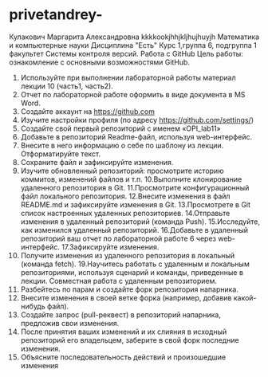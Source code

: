# privetandrey-
Кулакович 
Маргарита 
Александровна 
kkkkookjhhjkljhujhuyjh
Математика и компьютерные науки 
Дисциплина "Есть"
Курс 1,группа 6, подгруппа 1
факультет 
Системы контроля версий. Работа с GitHub
Цель работы: ознакомление с основными возможностями GitHub.
1. Используйте при выполнении лабораторной работы материал 
лекции 10 (часть1, часть2).
2. Отчет по лабораторной работе оформить в виде документа в MS Word.
3. Создайте аккаунт на https://github.com
4. Изучите настройки профиля (по адресу https://github.com/settings/)
5. Создайте свой первый репозиторий с именем «OPI_lab11»
6. Добавьте в репозиторий Readme-файл, используя web-интерфейс.
7. Внесите в него информацию о себе по шаблону из лекции. Отформатируйте 
текст.
8. Сохраните файл и зафиксируйте изменения.
9. Изучите обновленный репозиторий: просмотрите историю коммитов, 
изменений файлов и т.п.
10.Выполните клонирование удаленного репозитория в Git.
11.Просмотрите конфигурационный файл локального репозитория.
12.Внесите изменения в файл README.md и зафиксируйте изменения в Git.
13.Просмотрете в Git список настроенных удаленных репозиториев.
14.Отправьте изменения в удаленный репозиторий (команда Push).
15.Исследуйте, как изменился удаленный репозиторий.
16.Добавьте в удаленный репозиторий ваш отчет по лабораторной работе 6
через web-интерфейс. 
17.Зафиксируйте изменения.
18. Получите изменения из удаленного репозитория в локальный (команда 
fetch).
19.Научитесь работать с удаленным и локальным репозиториями, используя 
сценарий и команды, приведенные в лекции.
Совместная работа с удаленным репозиторием.
1. Разбейтесь по парам и создайте форк репозитория напарника.
2. Внесите изменения в своей ветке форка (например, добавив какой-нибудь 
файл).
3. Создайте запрос (pull-реквест) в репозиторий напарника, предложив свои 
изменения.
4. После принятия ваших изменений и их слияния в исходный репозиторий его 
владельцем, заберите в свой форк последние изменения.
5. Объясните последовательность действий и произошедшие изменения
